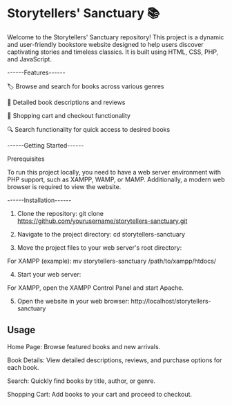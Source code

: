 <h1>Storytellers' Sanctuary 📚</h1>

Welcome to the Storytellers' Sanctuary repository! This project is a dynamic and user-friendly bookstore website designed to help users discover captivating stories and timeless classics. It is built using HTML, CSS, PHP, and JavaScript.

------Features------

🏷️ Browse and search for books across various genres

📖 Detailed book descriptions and reviews

🛒 Shopping cart and checkout functionality

🔍 Search functionality for quick access to desired books

------Getting Started------

Prerequisites

To run this project locally, you need to have a web server environment with PHP support, such as XAMPP, WAMP, or MAMP. Additionally, a modern web browser is required to view the website.

------Installation------

1. Clone the repository: git clone https://github.com/yourusername/storytellers-sanctuary.git

2. Navigate to the project directory: cd storytellers-sanctuary

3. Move the project files to your web server's root directory:

For XAMPP (example): mv storytellers-sanctuary /path/to/xampp/htdocs/

4. Start your web server:

For XAMPP, open the XAMPP Control Panel and start Apache.

5. Open the website in your web browser: http://localhost/storytellers-sanctuary

<h2> Usage </h2>

Home Page: Browse featured books and new arrivals.

Book Details: View detailed descriptions, reviews, and purchase options for each book.

Search: Quickly find books by title, author, or genre.

Shopping Cart: Add books to your cart and proceed to checkout.

